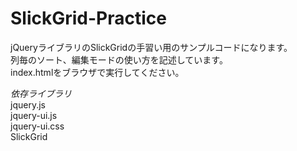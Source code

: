 SlickGrid-Practice
==================

jQueryライブラリのSlickGridの手習い用のサンプルコードになります。  
列毎のソート、編集モードの使い方を記述しています。  
index.htmlをブラウザで実行してください。  
  
*依存ライブラリ*  
  jquery.js  
  jquery-ui.js  
  jquery-ui.css  
  SlickGrid  
  
  
